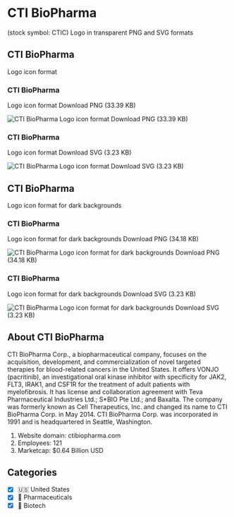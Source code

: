 # CTI BioPharma
 (stock symbol: CTIC) Logo in transparent PNG and SVG formats

## CTI BioPharma
 Logo icon format

### CTI BioPharma
 Logo icon format Download PNG (33.39 KB)

![CTI BioPharma
 Logo icon format Download PNG (33.39 KB)](/img/orig/CTIC-676c68ea.png)

### CTI BioPharma
 Logo icon format Download SVG (3.23 KB)

![CTI BioPharma
 Logo icon format Download SVG (3.23 KB)](/img/orig/CTIC-4d5bf5ad.svg)

## CTI BioPharma
 Logo icon format for dark backgrounds

### CTI BioPharma
 Logo icon format for dark backgrounds Download PNG (34.18 KB)

![CTI BioPharma
 Logo icon format for dark backgrounds Download PNG (34.18 KB)](/img/orig/CTIC.D-d33ed29f.png)

### CTI BioPharma
 Logo icon format for dark backgrounds Download SVG (3.23 KB)

![CTI BioPharma
 Logo icon format for dark backgrounds Download SVG (3.23 KB)](/img/orig/CTIC.D-5dfbc569.svg)

## About CTI BioPharma


CTI BioPharma Corp., a biopharmaceutical company, focuses on the acquisition, development, and commercialization of novel targeted therapies for blood-related cancers in the United States. It offers VONJO (pacritinib), an investigational oral kinase inhibitor with specificity for JAK2, FLT3, IRAK1, and CSF1R for the treatment of adult patients with myelofibrosis. It has license and collaboration agreement with Teva Pharmaceutical Industries Ltd.; S*BIO Pte Ltd.; and Baxalta. The company was formerly known as Cell Therapeutics, Inc. and changed its name to CTI BioPharma Corp. in May 2014. CTI BioPharma Corp. was incorporated in 1991 and is headquartered in Seattle, Washington.

1. Website domain: ctibiopharma.com
2. Employees: 121
3. Marketcap: $0.64 Billion USD


## Categories
- [x] 🇺🇸 United States
- [x] 💊 Pharmaceuticals
- [x] 🧬 Biotech
